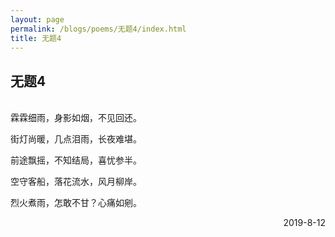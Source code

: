 ```yaml
---
layout: page
permalink: /blogs/poems/无题4/index.html
title: 无题4
---
```


## 无题4
<br>
霖霖细雨，身影如烟，不见回还。

街灯尚暖，几点泪雨，长夜难堪。

前途飘摇，不知结局，喜忧参半。

空守客船，落花流水，风月柳岸。

烈火煮雨，怎敢不甘？心痛如剜。


<p align="right">2019-8-12</p>
